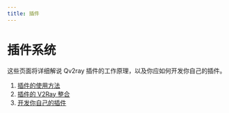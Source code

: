 ```yaml
---
title: 插件
---
```


# 插件系统

这些页面将详细解说 Qv2ray 插件的工作原理，以及你应如何开发你自己的插件。

1. [插件的使用方法](usage.md)
2. [插件的 V2Ray 整合](v2ray-integration.md)
3. [开发你自己的插件](development.md)
